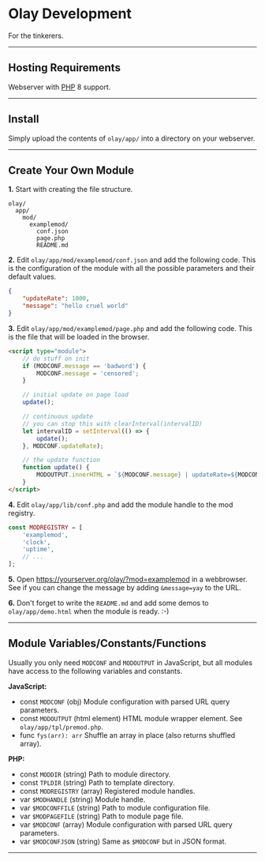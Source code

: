 # Olay Development

For the tinkerers.

---

## Hosting Requirements

Webserver with [PHP](https://php.net) 8 support.

---

## Install

Simply upload the contents of `olay/app/` into a directory on your webserver.

---

## Create Your Own Module

**1.** Start with creating the file structure.

```text
olay/
  app/
    mod/
      examplemod/
        conf.json
        page.php
        README.md
```

**2.** Edit `olay/app/mod/examplemod/conf.json` and add the following code. This is the configuration of the module with all the possible parameters and their default values.

```json
{
    "updateRate": 1000,
    "message": "hello cruel world"
}
```

**3.** Edit `olay/app/mod/examplemod/page.php` and add the following code. This is the file that will be loaded in the browser.

```html
<script type="module">
    // do stuff on init
    if (MODCONF.message == 'badword') {
        MODCONF.message = 'censored';
    }

    // initial update on page load
    update();

    // continuous update
    // you can stop this with clearInterval(intervalID)
    let intervalID = setInterval(() => {
        update();
    }, MODCONF.updateRate);

    // the update function
    function update() {
        MODOUTPUT.innerHTML = `${MODCONF.message} | updateRate=${MODCONF.updateRate} | random number of the moment: ${Math.random()}`;
    }
</script>
```

**4.** Edit `olay/app/lib/conf.php` and add the module handle to the mod registry.

```php
const MODREGISTRY = [
    'examplemod',
    'clock',
    'uptime',
    // ...
];
```

**5.** Open <https://yourserver.org/olay/?mod=examplemod> in a webbrowser. See if you can change the message by adding `&message=yay` to the URL.


**6.** Don't forget to write the `README.md` and add some demos to `olay/app/demo.html` when the module is ready. :-)

---

## Module Variables/Constants/Functions

Usually you only need `MODCONF` and `MODOUTPUT` in JavaScript, but all modules have access to the following variables and constants.

**JavaScript:**

- const `MODCONF` (obj) Module configuration with parsed URL query parameters.
- const `MODOUTPUT` (html element) HTML module wrapper element. See `olay/app/tpl/premod.php`.
- func `fys(arr): arr` Shuffle an array in place (also returns shuffled array).

**PHP:**

- const `MODDIR` (string) Path to module directory.
- const `TPLDIR` (string) Path to template directory.
- const `MODREGISTRY` (array) Registered module handles.
- var `$MODHANDLE` (string) Module handle.
- var `$MODCONFFILE` (string) Path to module configuration file.
- var `$MODPAGEFILE` (string) Path to module page file.
- var `$MODCONF` (array) Module configuration with parsed URL query parameters.
- var `$MODCONFJSON` (string) Same as `$MODCONF` but in JSON format.

---
